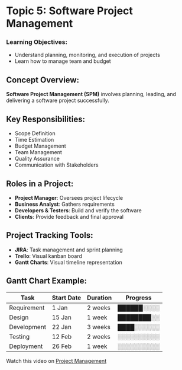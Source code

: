 # Topic 5: Software Project Management

### Learning Objectives:
* Understand planning, monitoring, and execution of projects  
* Learn how to manage team and budget  

## Concept Overview:
**Software Project Management (SPM)** involves planning, leading, and delivering a software project successfully.

## Key Responsibilities:
* Scope Definition  
* Time Estimation  
* Budget Management  
* Team Management  
* Quality Assurance  
* Communication with Stakeholders  

## Roles in a Project:
* **Project Manager**: Oversees project lifecycle  
* **Business Analyst**: Gathers requirements  
* **Developers & Testers**: Build and verify the software  
* **Clients**: Provide feedback and final approval  

## Project Tracking Tools:
* **JIRA**: Task management and sprint planning  
* **Trello**: Visual kanban board  
* **Gantt Charts**: Visual timeline representation  

## Gantt Chart Example:

| Task         | Start Date | Duration | Progress       |
|--------------|------------|----------|----------------|
| Requirement  | 1 Jan      | 2 weeks  | ██████░░░░     |
| Design       | 15 Jan     | 1 week   | ████████░░     |
| Development  | 22 Jan     | 3 weeks  | ████░░░░░░     |
| Testing      | 12 Feb     | 2 weeks  | ░░░░░░░░░░     |
| Deployment   | 26 Feb     | 1 week   | ░░░░░░░░░░     |

Watch this video on [Project Management](https://youtu.be/b6mcMkQONic?si=WkdRtjn9Jz4GJASZ)
